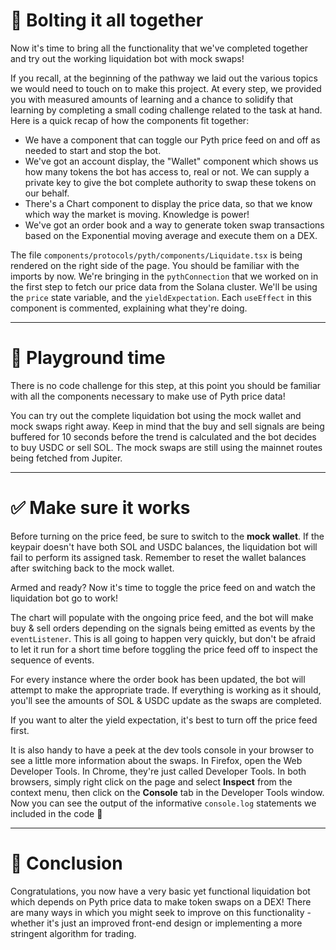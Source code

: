 # 🔩 Bolting it all together

Now it's time to bring all the functionality that we've completed together and try out the working liquidation bot with mock swaps!

If you recall, at the beginning of the pathway we laid out the various topics we would need to touch on to make this project. At every step, we provided you with measured amounts of learning and a chance to solidify that learning by completing a small coding challenge related to the task at hand. Here is a quick recap of how the components fit together:

- We have a component that can toggle our Pyth price feed on and off as needed to start and stop the bot.
- We've got an account display, the "Wallet" component which shows us how many tokens the bot has access to, real or not. We can supply a private key to give the bot complete authority to swap these tokens on our behalf.
- There's a Chart component to display the price data, so that we know which way the market is moving. Knowledge is power!
- We've got an order book and a way to generate token swap transactions based on the Exponential moving average and execute them on a DEX.

The file `components/protocols/pyth/components/Liquidate.tsx` is being rendered on the right side of the page. You should be familiar with the imports by now. We're bringing in the `pythConnection` that we worked on in the first step to fetch our price data from the Solana cluster. We'll be using the `price` state variable, and the `yieldExpectation`. Each `useEffect` in this component is commented, explaining what they're doing.

---

# 🎠 Playground time

There is no code challenge for this step, at this point you should be familiar with all the components necessary to make use of Pyth price data!

You can try out the complete liquidation bot using the mock wallet and mock swaps right away. Keep in mind that the buy and sell signals are being buffered for 10 seconds before the trend is calculated and the bot decides to buy USDC or sell SOL. The mock swaps are still using the mainnet routes being fetched from Jupiter.

---

# ✅ Make sure it works

Before turning on the price feed, be sure to switch to the **mock wallet**. If the keypair doesn't have both SOL and USDC balances, the liquidation bot will fail to perform its assigned task. Remember to reset the wallet balances after switching back to the mock wallet.

Armed and ready? Now it's time to toggle the price feed on and watch the liquidation bot go to work!

The chart will populate with the ongoing price feed, and the bot will make buy & sell orders depending on the signals being emitted as events by the `eventListener`. This is all going to happen very quickly, but don't be afraid to let it run for a short time before toggling the price feed off to inspect the sequence of events.

For every instance where the order book has been updated, the bot will attempt to make the appropriate trade. If everything is working as it should, you'll see the amounts of SOL & USDC update as the swaps are completed.

If you want to alter the yield expectation, it's best to turn off the price feed first.

It is also handy to have a peek at the dev tools console in your browser to see a little more information about the swaps. In Firefox, open the Web Developer Tools. In Chrome, they're just called Developer Tools. In both browsers, simply right click on the page and select **Inspect** from the context menu, then click on the **Console** tab in the Developer Tools window. Now you can see the output of the informative `console.log` statements we included in the code 🚀

---

# 🏁 Conclusion

Congratulations, you now have a very basic yet functional liquidation bot which depends on Pyth price data to make token swaps on a DEX! There are many ways in which you might seek to improve on this functionality - whether it's just an improved front-end design or implementing a more stringent algorithm for trading.

<!-- Why does the total worth toggle on and off? Also the % change didn't change for me, am I missing something? -->
